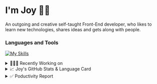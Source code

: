 # I'm Joy 👋🏻

An outgoing and creative self-taught Front-End developer, who likes to learn new technologies, shares ideas and gets along with people.

### Languages and Tools

[![My Skills](https://skillicons.dev/icons?i=js,html,css,react,redux,sass,styledcomponents,bootstrap,tailwind,firebase,git)](https://skillicons.dev)



<details>
<summary>👩🏻‍💻 Recently Working on</summary>

<br>

[![ReadMe Card](https://github-readme-stats.vercel.app/api/pin/?username=Joy-port&repo=joyup&theme=ayu-mirage)](https://github.com/Joy-port/joyup)


[![ReadMe Card](https://github-readme-stats.vercel.app/api/pin/?username=Joy-port&repo=taiwan-Ubiker&theme=ayu-mirage)](https://github.com/Joy-port/taiwan-Ubiker)

[![ReadMe Card](https://github-readme-stats.vercel.app/api/pin/?username=Joy-port&repo=week6-exhibinection&theme=ayu-mirage)](https://github.com/Joy-port/week6-exhibinection)
</details>

<details>
<summary>📈  Joy's GitHub Stats & Language Card</summary>
</br>

<p align="left"> <img src="https://github-readme-stats.vercel.app/api/top-langs/?username=Joy-port&layout=compact&langs_count=4&theme=ayu-mirage" alt="Top Languages Card" />

</br>

<p align="left"> <img src="https://github-readme-stats.vercel.app/api?username=Joy-port&count_private=true&show_icons=true&theme=ayu-mirage" alt="GitHub Stats" />

</details>


<details>
<summary>✅ Poductivity Report</summary>

</br>

<!-- TODO-IST:START -->
🏆  4,369 Karma Points           
🌸  Completed 0 tasks today           
✅  Completed 307 tasks so far           
⏳  Longest streak is 3 days
<!-- TODO-IST:END -->


<!--START_SECTION:waka-->

```text
TypeScript   17 hrs 41 mins  ██████████████████████▓░░   91.07 %
JavaScript   48 mins         █░░░░░░░░░░░░░░░░░░░░░░░░   04.18 %
JSON         41 mins         █░░░░░░░░░░░░░░░░░░░░░░░░   03.58 %
Bash         10 mins         ▒░░░░░░░░░░░░░░░░░░░░░░░░   00.88 %
YAML         1 min           ░░░░░░░░░░░░░░░░░░░░░░░░░   00.13 %
GraphQL      1 min           ░░░░░░░░░░░░░░░░░░░░░░░░░   00.11 %
```

<!--END_SECTION:waka-->


</details>

